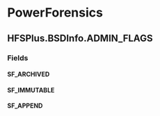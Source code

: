 ﻿# PowerForensics


## HFSPlus.BSDInfo.ADMIN_FLAGS

### Fields

#### SF_ARCHIVED

#### SF_IMMUTABLE

#### SF_APPEND
